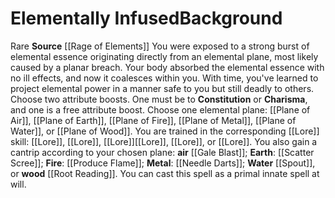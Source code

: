 ﻿---
ability:
- Constitution
- Charisma
ability_boost:
- Constitution
- Charisma
feat: null
id: '384'
name: Elementally Infused
prerequisite: null
rarity: Rare
skill: null
source: '[[DATABASE/source/Rage of Elements|Rage of Elements]]'
subcategory: general
trait:
- '[[DATABASE/trait/Rare|Rare]]'
type: Background

---
# Elementally Infused<span class="item-type">Background</span>

<span class="trait-rare item-trait">Rare</span>
**Source** [[Rage of Elements]]
You were exposed to a strong burst of elemental essence originating directly from an elemental plane, most likely caused by a planar breach. Your body absorbed the elemental essence with no ill effects, and now it coalesces within you. With time, you've learned to project elemental power in a manner safe to you but still deadly to others.
 Choose two attribute boosts. One must be to **Constitution** or **Charisma**, and one is a free attribute boost.
 Choose one elemental plane: [[Plane of Air]], [[Plane of Earth]], [[Plane of Fire]], [[Plane of Metal]], [[Plane of Water]], or [[Plane of Wood]]. You are trained in the corresponding [[Lore]] skill: [[Lore]], [[Lore]], [[Lore]][[Lore]], [[Lore]], or [[Lore]]. You also gain a cantrip according to your chosen plane: **air** [[Gale Blast]]; **Earth**: [[Scatter Scree]]; **Fire**: [[Produce Flame]]; **Metal**: [[Needle Darts]]; **Water** [[Spout]], or **wood** [[Root Reading]]. You can cast this spell as a primal innate spell at will.